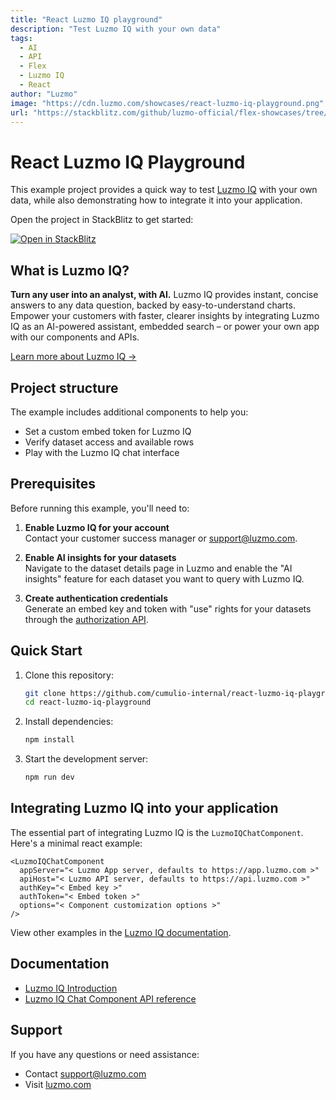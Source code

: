 ```yaml
---
title: "React Luzmo IQ playground"
description: "Test Luzmo IQ with your own data"
tags:
  - AI
  - API
  - Flex
  - Luzmo IQ
  - React
author: "Luzmo"
image: "https://cdn.luzmo.com/showcases/react-luzmo-iq-playground.png"
url: "https://stackblitz.com/github/luzmo-official/flex-showcases/tree/main/react-luzmo-iq-playground"
---
```


# React Luzmo IQ Playground

This example project provides a quick way to test [Luzmo IQ](https://www.luzmo.com/iq) with your own data, while also demonstrating how to integrate it into your application.

Open the project in StackBlitz to get started:

[![Open in StackBlitz](https://developer.stackblitz.com/img/open_in_stackblitz.svg)](https://stackblitz.com/github/luzmo-official/flex-showcases/tree/main/react-luzmo-iq-playground)

## What is Luzmo IQ?

**Turn any user into an analyst, with AI.**
Luzmo IQ provides instant, concise answers to any data question, backed by easy-to-understand charts. Empower your customers with faster, clearer insights by integrating Luzmo IQ as an AI-powered assistant, embedded search – or power your own app with our components and APIs.

[Learn more about Luzmo IQ →](https://www.luzmo.com/iq)

## Project structure

The example includes additional components to help you:

- Set a custom embed token for Luzmo IQ
- Verify dataset access and available rows
- Play with the Luzmo IQ chat interface

## Prerequisites

Before running this example, you'll need to:

1. **Enable Luzmo IQ for your account**\
   Contact your customer success manager or [support@luzmo.com](mailto:support@luzmo.com).

2. **Enable AI insights for your datasets**\
   Navigate to the dataset details page in Luzmo and enable the "AI insights" feature for each dataset you want to query with Luzmo IQ.

3. **Create authentication credentials**\
   Generate an embed key and token with "use" rights for your datasets through the [authorization API](https://developer.luzmo.com/api/createAuthorization).

## Quick Start

1. Clone this repository:

   ```bash
   git clone https://github.com/cumulio-internal/react-luzmo-iq-playground.git
   cd react-luzmo-iq-playground
   ```

2. Install dependencies:

   ```bash
   npm install
   ```

3. Start the development server:

   ```bash
   npm run dev
   ```

## Integrating Luzmo IQ into your application

The essential part of integrating Luzmo IQ is the `LuzmoIQChatComponent`. Here's a minimal react example:

```
<LuzmoIQChatComponent
  appServer="< Luzmo App server, defaults to https://app.luzmo.com >"
  apiHost="< Luzmo API server, defaults to https://api.luzmo.com >"
  authKey="< Embed key >"
  authToken="< Embed token >"
  options="< Component customization options >"
/>
```

View other examples in the [Luzmo IQ documentation](https://developer.luzmo.com/guide/iq--introduction).

## Documentation

- [Luzmo IQ Introduction](https://developer.luzmo.com/guide/iq--introduction)
- [Luzmo IQ Chat Component API reference](https://developer.luzmo.com/guide/iq--chat-component-api)

## Support

If you have any questions or need assistance:

- Contact [support@luzmo.com](mailto:support@luzmo.com)
- Visit [luzmo.com](https://www.luzmo.com)
